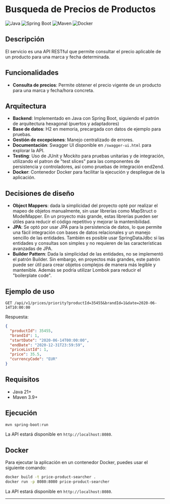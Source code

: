 # Busqueda de Precios de Productos
![Java](https://img.shields.io/badge/Java-21-blue.svg)
![Spring Boot](https://img.shields.io/badge/Spring%20Boot-3.4.4-green.svg)
![Maven](https://img.shields.io/badge/Maven-3.9.0-green.svg)
![Docker](https://img.shields.io/badge/Docker-blue.svg)

## Descripción

El servicio es una API RESTful que permite consultar el precio aplicable de un producto para una marca y fecha determinada.

## Funcionalidades

- **Consulta de precios**: Permite obtener el precio vigente de un producto para una marca y fecha/hora concreta.

## Arquitectura

- **Backend**: Implementado en Java con Spring Boot, siguiendo el patrón de arquitectura hexagonal (puertos y adaptadores)
- **Base de datos**: H2 en memoria, precargada con datos de ejemplo para pruebas.
- **Gestión de excepciones**: Manejo centralizado de errores.
- **Documentación**: Swagger UI disponible en `/swagger-ui.html` para explorar la API.
- **Testing**: Uso de JUnit y Mockito para pruebas unitarias y de integración, utilizando el patron de "test slices" para las componentes de persistencia y controladores, así como pruebas de integración end2end.
- **Docker**: Contenedor Docker para facilitar la ejecución y despliegue de la aplicación.

## Decisiones de diseño
- **Object Mappers**: dada la simplicidad del proyecto opté por realizar el mapeo de objetos manualmente, sin usar librerías como MapStruct o ModelMapper. En un proyecto más grande, estas librerías pueden ser útiles para reducir el código repetitivo y mejorar la mantenibilidad.
- **JPA**: Se optó por usar JPA para la persistencia de datos, lo que permite una fácil integración con bases de datos relacionales y un manejo sencillo de las entidades. También es posible usar SpringDataJdbc si las entidades y consultas son simples y no requieren de las características avanzadas de JPA.
- **Builder Pattern**: Dada la simplicidad de las entidades, no se implementó el patrón Builder. Sin embargo, en proyectos más grandes, este patrón puede ser útil para crear objetos complejos de manera más legible y mantenible. Además se podría utilizar Lombok para reducir el "boilerplate code".

## Ejemplo de uso

```
GET /api/v1/prices/priority?productId=35455&brandId=1&date=2020-06-14T10:00:00
```

Respuesta:
```json
{
  "productId": 35455,
  "brandId": 1,
  "startDate": "2020-06-14T00:00:00",
  "endDate": "2020-12-31T23:59:59",
  "priceListId": 1,
  "price": 35.5,
  "currencyCode": "EUR"
}
```

## Requisitos

- Java 21+
- Maven 3.9+

## Ejecución

```bash
mvn spring-boot:run
```

La API estará disponible en `http://localhost:8080`.

## Docker

Para ejecutar la aplicación en un contenedor Docker, puedes usar el siguiente comando:

```bash
docker build -t price-product-searcher .
docker run -p 8080:8080 price-product-searcher
```

La API estará disponible en `http://localhost:8080`.

---